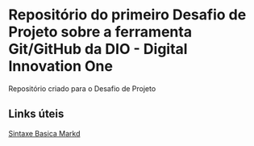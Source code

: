 # Repositório do primeiro Desafio de Projeto sobre a ferramenta Git/GitHub da DIO - Digital Innovation One
Repositório criado para o Desafio de Projeto 

## Links úteis
[Sintaxe Basica Markd](https://www.markdownguide.org/basic-syntax/)
